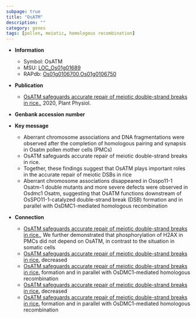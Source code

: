 ```yaml
---
subpage: true
title: "OsATM"
description: ""
category: genes
tags: [pollen, meiotic, homologous recombination]
---
```


* **Information**  
    + Symbol: OsATM  
    + MSU: [LOC_Os01g01689](http://rice.plantbiology.msu.edu/cgi-bin/ORF_infopage.cgi?orf=LOC_Os01g01689)  
    + RAPdb: [Os01g0106700](http://rapdb.dna.affrc.go.jp/viewer/gbrowse_details/irgsp1?name=Os01g0106700),[Os01g0106750](http://rapdb.dna.affrc.go.jp/viewer/gbrowse_details/irgsp1?name=Os01g0106750)  

* **Publication**  
    + [OsATM safeguards accurate repair of meiotic double-strand breaks in rice.](http://www.ncbi.nlm.nih.gov/pubmed?term=OsATM+safeguards+accurate+repair+of+meiotic+double-strand+breaks+in+rice.%5BTitle%5D), 2020, Plant Physiol.

* **Genbank accession number**  

* **Key message**  
    + Aberrant chromosome associations and DNA fragmentations were observed after the completion of homologous pairing and synapsis in Osatm pollen mother cells (PMCs)
    + OsATM safeguards accurate repair of meiotic double-strand breaks in rice.
    + Together, these findings suggest that OsATM plays important roles in the accurate repair of meiotic DSBs in rice
    + Aberrant chromosome associations disappeared in Osspo11-1 Osatm-1 double mutants and more severe defects were observed in Osdmc1  Osatm, suggesting that OsATM functions downstream of OsSPO11-1-catalyzed double-strand break (DSB) formation and in parallel with OsDMC1-mediated homologous recombination

* **Connection**  
    + [OsATM safeguards accurate repair of meiotic double-strand breaks in rice.](http://www.ncbi.nlm.nih.gov/pubmed?term=OsATM+safeguards+accurate+repair+of+meiotic+double-strand+breaks+in+rice.%5BTitle%5D),  We further demonstrated that phosphorylation of H2AX in PMCs did not depend on OsATM, in contrast to the situation in somatic cells
    + [OsATM safeguards accurate repair of meiotic double-strand breaks in rice.](markers+of+interference-sensitive+CO+intermediates) decreased
    + [OsATM safeguards accurate repair of meiotic double-strand breaks in rice.](DSB) formation and in parallel with OsDMC1-mediated homologous recombination
    + [OsATM safeguards accurate repair of meiotic double-strand breaks in rice.](markers+of+interference-sensitive+CO+intermediates) decreased
    + [OsATM safeguards accurate repair of meiotic double-strand breaks in rice.](DSB) formation and in parallel with OsDMC1-mediated homologous recombination



